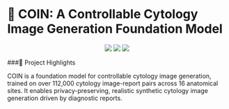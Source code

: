 # 📌 COIN: A Controllable Cytology Image Generation Foundation Model

<p align="center"> <img src="https://img.shields.io/badge/Cytology-Foundation--Model-green" /> <img src="https://img.shields.io/badge/Generative-AI-FF69B4" /> <img src="https://img.shields.io/badge/Data-Augmentation-Effective-orange" /> 
  
###🌟 Project Highlights

COIN is a foundation model for controllable cytology image generation, trained on over 112,000 cytology image-report pairs across 16 anatomical sites.
It enables privacy-preserving, realistic synthetic cytology image generation driven by diagnostic reports.
